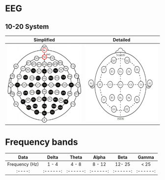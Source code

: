 # EEG

## 10-20 System

| Simplified | Detailed |
|:----:|:------:|
| ![](https://github.com/CESS-Grad-Project-18/EEG/blob/Ghozlan/Figures/10_20_Detailed.png) | ![](https://github.com/CESS-Grad-Project-18/EEG/blob/Ghozlan/Figures/10_20_Simplified.png) |


# Frequency bands 

| Data | Delta | Theta | Alpha | Beta | Gamma |
|:----:|:------:|:------:|:------:|:------:|:------:|
| Frequency (Hz) | 1 - 4 | 4 - 8 | 8 - 12 | 12- 25 | < 25 |
|:----:|:------:|:------:|:------:|:------:|:------:|
